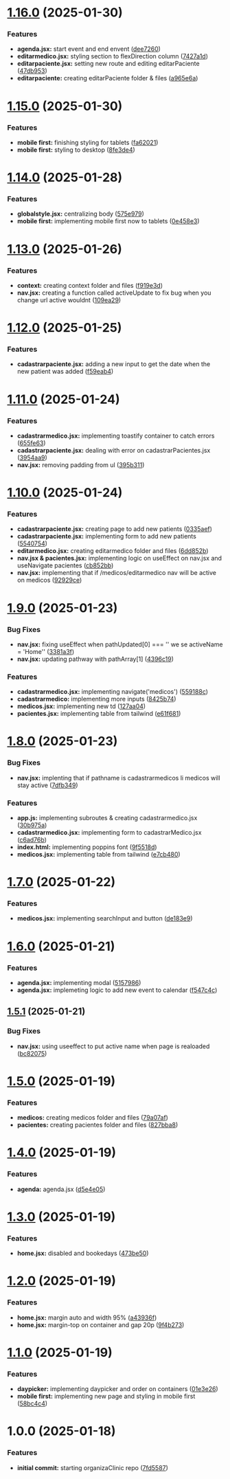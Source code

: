 # [1.16.0](https://github.com/luvsscorpius/organizaClinic/compare/v1.15.0...v1.16.0) (2025-01-30)


### Features

* **agenda.jsx:** start event and end envent ([dee7260](https://github.com/luvsscorpius/organizaClinic/commit/dee72609af56ddd53b078ec806a37285db72867c))
* **editarmedico.jsx:** styling section to flexDirection column ([7427a1d](https://github.com/luvsscorpius/organizaClinic/commit/7427a1d7577bdc41ac6d7e3eb6d846469a528563))
* **editarpaciente.jsx:** setting new route and editing editarPaciente ([47db953](https://github.com/luvsscorpius/organizaClinic/commit/47db9536b4667b7927c5d3504e069806afd40dbc))
* **editarpaciente:** creating editarPaciente folder & files ([a965e6a](https://github.com/luvsscorpius/organizaClinic/commit/a965e6aa320e9fef131787bac1a3118beefea567))

# [1.15.0](https://github.com/luvsscorpius/organizaClinic/compare/v1.14.0...v1.15.0) (2025-01-30)


### Features

* **mobile first:** finishing styling for tablets ([fa62021](https://github.com/luvsscorpius/organizaClinic/commit/fa6202186d4122ea17b21fbb8ba400b4be299065))
* **mobile first:** styling to desktop ([8fe3de4](https://github.com/luvsscorpius/organizaClinic/commit/8fe3de431011e92206f16268729b9b1de0969b06))

# [1.14.0](https://github.com/luvsscorpius/organizaClinic/compare/v1.13.0...v1.14.0) (2025-01-28)


### Features

* **globalstyle.jsx:** centralizing body ([575e979](https://github.com/luvsscorpius/organizaClinic/commit/575e97983853a8749e425f61ac2963ba4aab6cd4))
* **mobile first:** implementing mobile first now to tablets ([0e458e3](https://github.com/luvsscorpius/organizaClinic/commit/0e458e36930334346d1d5f5d2748b4a3be021ab3))

# [1.13.0](https://github.com/luvsscorpius/organizaClinic/compare/v1.12.0...v1.13.0) (2025-01-26)


### Features

* **context:** creating context folder and files ([f919e3d](https://github.com/luvsscorpius/organizaClinic/commit/f919e3dd443620f6c51e88419b62ecf0f00f726d))
* **nav.jsx:** creating a function called activeUpdate to fix bug when you change url active wouldnt ([109ea29](https://github.com/luvsscorpius/organizaClinic/commit/109ea298d6360711c4d2feb97cf3c5128175f3c4))

# [1.12.0](https://github.com/luvsscorpius/organizaClinic/compare/v1.11.0...v1.12.0) (2025-01-25)


### Features

* **cadastrarpaciente.jsx:** adding a new input to get the date when the new patient was added ([f59eab4](https://github.com/luvsscorpius/organizaClinic/commit/f59eab4cee8826fa33aa1ee4ab868fe8c3c808b8))

# [1.11.0](https://github.com/luvsscorpius/organizaClinic/compare/v1.10.0...v1.11.0) (2025-01-24)


### Features

* **cadastrarmedico.jsx:** implementing toastify container to catch errors ([655fe63](https://github.com/luvsscorpius/organizaClinic/commit/655fe633810c5fceddc350d36ae8fce3183b6a8f))
* **cadastrarpaciente.jsx:** dealing with error on cadastrarPacientes.jsx ([3954aa9](https://github.com/luvsscorpius/organizaClinic/commit/3954aa93e26c7e33b232a2410e0346c6fdd615ad))
* **nav.jsx:** removing padding from ul ([395b311](https://github.com/luvsscorpius/organizaClinic/commit/395b311ce4c64a5f62e2ee1e29f0b42aa54ead88))

# [1.10.0](https://github.com/luvsscorpius/organizaClinic/compare/v1.9.0...v1.10.0) (2025-01-24)


### Features

* **cadastrarpaciente.jsx:** creating page to add new patients ([0335aef](https://github.com/luvsscorpius/organizaClinic/commit/0335aef1fe609bae4dcc38f7f647aa3286f7bf27))
* **cadastrarpaciente.jsx:** implementing form to add new patients ([5540754](https://github.com/luvsscorpius/organizaClinic/commit/55407543a15cd7f5d933c0c27e5303cba74e9086))
* **editarmedico.jsx:** creating editarmedico folder and files ([6dd852b](https://github.com/luvsscorpius/organizaClinic/commit/6dd852b6d8cc9e488f4bee4a77847bf8afbd302d))
* **nav.jsx & pacientes.jsx:** implementing logic on useEffect on nav.jsx and useNavigate pacientes ([cb852bb](https://github.com/luvsscorpius/organizaClinic/commit/cb852bb2d3fb1b67de544e073310c16f84a2b781))
* **nav.jsx:** implementing that if /medicos/editarmedico nav will be active on medicos ([92929ce](https://github.com/luvsscorpius/organizaClinic/commit/92929ce29590d6d8d17b5e80921942e82ab19ddc))

# [1.9.0](https://github.com/luvsscorpius/organizaClinic/compare/v1.8.0...v1.9.0) (2025-01-23)


### Bug Fixes

* **nav.jsx:** fixing useEffect when pathUpdated[0] === '' we se activeName = 'Home'' ([3381a3f](https://github.com/luvsscorpius/organizaClinic/commit/3381a3f4e078c60a93eb28f55c981fade3c5a650))
* **nav.jsx:** updating pathway with pathArray[1] ([4396c19](https://github.com/luvsscorpius/organizaClinic/commit/4396c19cdb9cda6eba97f7242ad506e0ef9870a5))


### Features

* **cadastrarmedico.jsx:** implementing navigate('medicos') ([559188c](https://github.com/luvsscorpius/organizaClinic/commit/559188ca8404f1cc9c29bdb56d0150f8577a65b9))
* **cadastrarmedico:** implementing more inputs ([8425b74](https://github.com/luvsscorpius/organizaClinic/commit/8425b7444c2b4cee6a22d4ed239373b13d5d09bb))
* **medicos.jsx:** implementing new td ([127aa04](https://github.com/luvsscorpius/organizaClinic/commit/127aa04c662cad5eed6b26e0731a7f2943934bf8))
* **pacientes.jsx:** implementing table from tailwind ([e61f681](https://github.com/luvsscorpius/organizaClinic/commit/e61f6816f344f865917749dfcc13e8027590e34a))

# [1.8.0](https://github.com/luvsscorpius/organizaClinic/compare/v1.7.0...v1.8.0) (2025-01-23)


### Bug Fixes

* **nav.jsx:** implenting that if pathname is cadastrarmedicos li medicos will stay active ([7dfb349](https://github.com/luvsscorpius/organizaClinic/commit/7dfb349d2a621699e7692b0c5c64073e5c2e7d1c))


### Features

* **app.js:** implementing subroutes & creating cadastrarmedico.jsx ([30b975a](https://github.com/luvsscorpius/organizaClinic/commit/30b975adf2af9ac93475200fdc1331299b2e8662))
* **cadastrarmedico.jsx:** implementing form to cadastrarMedico.jsx ([c6ad76b](https://github.com/luvsscorpius/organizaClinic/commit/c6ad76bcf7aa9c605ee9ec34f0e23bfc04ca40f0))
* **index.html:** implementing poppins font ([9f5518d](https://github.com/luvsscorpius/organizaClinic/commit/9f5518d78c88c8a38ad09de5dd82467076eea2b9))
* **medicos.jsx:** implementing table from tailwind ([e7cb480](https://github.com/luvsscorpius/organizaClinic/commit/e7cb4806c80b126b7d063bbd347840a1e08943a4))

# [1.7.0](https://github.com/luvsscorpius/organizaClinic/compare/v1.6.0...v1.7.0) (2025-01-22)


### Features

* **medicos.jsx:** implementing searchInput and button ([de183e9](https://github.com/luvsscorpius/organizaClinic/commit/de183e96e67a593ded9b005f238275567571cce9))

# [1.6.0](https://github.com/luvsscorpius/organizaClinic/compare/v1.5.1...v1.6.0) (2025-01-21)


### Features

* **agenda.jsx:** implementing modal ([5157986](https://github.com/luvsscorpius/organizaClinic/commit/5157986c01a9a861512d7aa56f6136f22205d8cc))
* **agenda.jsx:** implemeting logic to add new event to calendar ([f547c4c](https://github.com/luvsscorpius/organizaClinic/commit/f547c4c0cf3ee66329f1544714f94308cfc03cf2))

## [1.5.1](https://github.com/luvsscorpius/organizaClinic/compare/v1.5.0...v1.5.1) (2025-01-21)


### Bug Fixes

* **nav.jsx:** using useeffect to put active name when page is realoaded ([bc82075](https://github.com/luvsscorpius/organizaClinic/commit/bc82075005d069dfe69369c6e1c1712eb14b2161))

# [1.5.0](https://github.com/luvsscorpius/organizaClinic/compare/v1.4.0...v1.5.0) (2025-01-19)


### Features

* **medicos:** creating medicos folder and files ([79a07af](https://github.com/luvsscorpius/organizaClinic/commit/79a07af1aa2638608819391625920e80447c146c))
* **pacientes:** creating pacientes folder and files ([827bba8](https://github.com/luvsscorpius/organizaClinic/commit/827bba890f0af8ace505a096e6a7a7b15f675f12))

# [1.4.0](https://github.com/luvsscorpius/organizaClinic/compare/v1.3.0...v1.4.0) (2025-01-19)


### Features

* **agenda:** agenda.jsx ([d5e4e05](https://github.com/luvsscorpius/organizaClinic/commit/d5e4e0579f629dce15220f21e88c3b967263b4f5))

# [1.3.0](https://github.com/luvsscorpius/organizaClinic/compare/v1.2.0...v1.3.0) (2025-01-19)


### Features

* **home.jsx:** disabled and bookedays ([473be50](https://github.com/luvsscorpius/organizaClinic/commit/473be50e077e025cc15aeaa5b2f9dfde359e19e6))

# [1.2.0](https://github.com/luvsscorpius/organizaClinic/compare/v1.1.0...v1.2.0) (2025-01-19)


### Features

* **home.jsx:** margin auto and width 95% ([a43936f](https://github.com/luvsscorpius/organizaClinic/commit/a43936fb5ca61692746f705c8b0b705358469593))
* **home.jsx:** margin-top on container and gap 20p ([9f4b273](https://github.com/luvsscorpius/organizaClinic/commit/9f4b27392bf25900cd63dcdda053537cf651cb36))

# [1.1.0](https://github.com/luvsscorpius/organizaClinic/compare/v1.0.0...v1.1.0) (2025-01-19)


### Features

* **daypicker:** implementing daypicker and order on containers ([01e3e26](https://github.com/luvsscorpius/organizaClinic/commit/01e3e2619c4a34e5871f977b0361cb19eaaa10a7))
* **mobile first:** implementing new page and styling in mobile first ([58bc4c4](https://github.com/luvsscorpius/organizaClinic/commit/58bc4c40b496179df1511574a2604a7df05d4860))

# 1.0.0 (2025-01-18)


### Features

* **initial commit:** starting organizaClinic repo ([7fd5587](https://github.com/luvsscorpius/organizaClinic/commit/7fd55877806a62a49b267d05801fe92de2e7f785))
